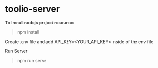 # toolio-server
To Install nodejs project resources
>npm install

Create .env file and add API_KEY=<YOUR_API_KEY> inside of the env file

Run Server
>npm run serve
